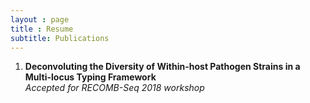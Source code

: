 ```yaml
---
layout : page
title : Resume
subtitle: Publications
---
```


1. **Deconvoluting the Diversity of Within-host Pathogen Strains in a Multi-locus Typing Framework**  
 _Accepted for RECOMB-Seq 2018 workshop_
